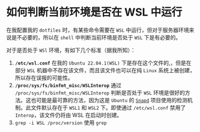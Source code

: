 # 如何判断当前环境是否在 WSL 中运行

在我配置我的 `dotfiles` 时，有某些命令需要在 `WSL` 中运行，但对于服务器环境来说是不必要的，所以在 `shell` 中判断当前环境是否处于 `WSL` 下是有必要的。

对于是否处于 `WSl` 环境，有如下几个标准（据我所知）：
1. **`/etc/wsl.conf`**
   在我的 `Ubuntu 22.04.1(WSL)` 下是存在这个文件的,，但是在部分 `WSL` 机器中不存在该文件，而且该文件也可以在纯 `Linux` 系统上被创建，所以存在误报的可能性。
2.  **`/proc/sys/fs/binfmt_misc/WSLInterop`**
   通过 `/proc/sys/fs/binfmt_misc/WSLInterop` 判断是否处于 `WSL` 环境是很好的方法。这也可能是最可靠的方法，因为这是 `Ubuntu` 的 [`Snapd`][Snapd] 项目使用的检测机制。此文件默认存在于 `WSL1` 和 `WSL2` 下。即使通过 `/etc/wsl.conf` 禁用了 `Interop`，该文件仍将由 WSL 在启动时创建。
3. `grep -i WSL /proc/version`
   使用 `grep`

[Snapd]: https://github.com/snapcore/snapd